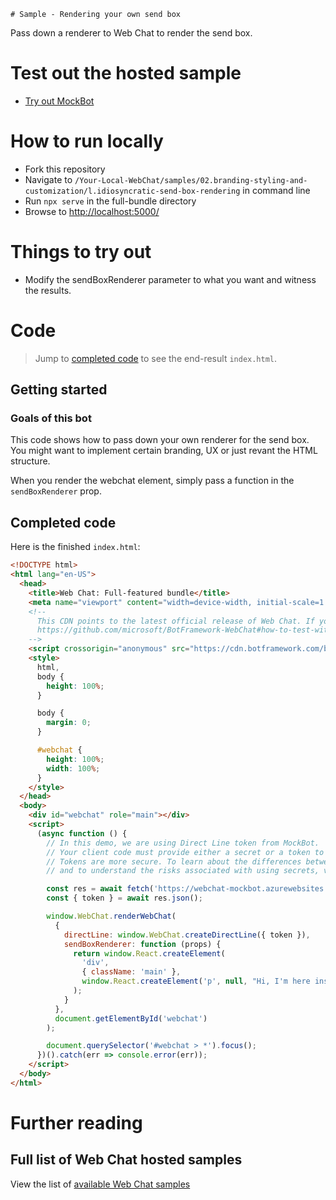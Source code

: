     # Sample - Rendering your own send box

Pass down a renderer to Web Chat to render the send box.

# Test out the hosted sample

-  [Try out MockBot](https://microsoft.github.io/BotFramework-WebChat/02.branding-styling-and-customization/j.enable-emoji)

# How to run locally

-  Fork this repository
-  Navigate to `/Your-Local-WebChat/samples/02.branding-styling-and-customization/l.idiosyncratic-send-box-rendering` in command line
-  Run `npx serve` in the full-bundle directory
-  Browse to [http://localhost:5000/](http://localhost:5000/)

# Things to try out

-  Modify the sendBoxRenderer parameter to what you want and witness the results.

# Code

> Jump to [completed code](#completed-code) to see the end-result `index.html`.

## Getting started

### Goals of this bot

This code shows how to pass down your own renderer for the send box.
You might want to implement certain branding, UX or just revant the HTML structure.

When you render the webchat element, simply pass a function in the `sendBoxRenderer` prop.

## Completed code

Here is the finished `index.html`:

<!-- prettier-ignore-start -->
```html
<!DOCTYPE html>
<html lang="en-US">
  <head>
    <title>Web Chat: Full-featured bundle</title>
    <meta name="viewport" content="width=device-width, initial-scale=1.0" />
    <!--
      This CDN points to the latest official release of Web Chat. If you need to test against Web Chat's latest bits, please refer to pointing to Web Chat's MyGet feed:
      https://github.com/microsoft/BotFramework-WebChat#how-to-test-with-web-chats-latest-bits
    -->
    <script crossorigin="anonymous" src="https://cdn.botframework.com/botframework-webchat/latest/webchat.js"></script>
    <style>
      html,
      body {
        height: 100%;
      }

      body {
        margin: 0;
      }

      #webchat {
        height: 100%;
        width: 100%;
      }
    </style>
  </head>
  <body>
    <div id="webchat" role="main"></div>
    <script>
      (async function () {
        // In this demo, we are using Direct Line token from MockBot.
        // Your client code must provide either a secret or a token to talk to your bot.
        // Tokens are more secure. To learn about the differences between secrets and tokens
        // and to understand the risks associated with using secrets, visit https://docs.microsoft.com/en-us/azure/bot-service/rest-api/bot-framework-rest-direct-line-3-0-authentication?view=azure-bot-service-4.0

        const res = await fetch('https://webchat-mockbot.azurewebsites.net/directline/token', { method: 'POST' });
        const { token } = await res.json();

        window.WebChat.renderWebChat(
          {
            directLine: window.WebChat.createDirectLine({ token }),
            sendBoxRenderer: function (props) {
              return window.React.createElement(
                'div',
                { className: 'main' },
                window.React.createElement('p', null, "Hi, I'm here instead of the sendbox, that means it worked :)")
              );
            }
          },
          document.getElementById('webchat')
        );

        document.querySelector('#webchat > *').focus();
      })().catch(err => console.error(err));
    </script>
  </body>
</html>

```
<!-- prettier-ignore-end -->

# Further reading

## Full list of Web Chat hosted samples

View the list of [available Web Chat samples](https://github.com/microsoft/BotFramework-WebChat/tree/master/samples)
